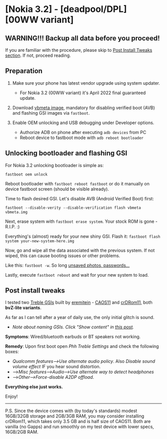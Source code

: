 # [Nokia 3.2] - [deadpool/DPL] [00WW variant]

## **WARNING!!! Backup all data before you proceed!**

If you are familiar with the procedure, please skip to [Post Install Tweaks section](https://github.com/phhusson/treble_experimentations/wiki/Nokia-3.2#post-install-tweaks). If not, proceed reading.

## Preparation

1. Make sure your phone has latest vendor upgrade using system updater.

   * For Nokia 3.2 (00WW variant) it's April 2022 final guaranteed update.

2. Download [vbmeta image](https://dl.google.com/developers/android/qt/images/gsi/vbmeta.img), mandatory for disabling verified boot (AVB) and flashing GSI images via `fastboot`.

3. Enable OEM unlocking and USB debugging under Developer options.
   * Authorize ADB on phone after executing `adb devices` from PC
   * Reboot device to fastboot mode with `adb reboot bootloader`



## Unlocking bootloader and flashing GSI

For Nokia 3.2 unlocking bootloader is simple as:

`fastboot oem unlock`

Reboot bootloader with `fastboot reboot fastboot` or do it manually on device fastboot screen (should be visible already).

Time to flash desired GSI. Let's disable AVB (Android Verified Boot) first:

`fastboot --disable-verity --disable-verification flash vbmeta vbmeta.img`

Next, erase system with `fastboot erase system`. 
Your stock ROM is gone - R.I.P. :)

Everything's (almost) ready for your new shiny GSI.
Flash it: `fastboot flash system your-new-system-here.img`

Now, go and wipe all the data associated with the previous system. If not wiped, this can cause booting issues or other problems.

Like this: `fastboot -w`. So long [unsaved photos, passwords...](https://github.com/phhusson/treble_experimentations/wiki/Nokia-3.2#warning-backup-all-data-before-you-proceed)

Lastly, execute `fastboot reboot` and wait for your new system to load.

## Post install tweaks


I tested two [Treble GSIs](https://github.com/phhusson/treble_experimentations/wiki/Generic-System-Image-%28GSI%29-list)
built by [eremitein](https://github.com/eremitein) - [CAOS11](https://github.com/eremitein/treble-patches/wiki/CAOS11-Project) and [crDRom11](https://github.com/eremitein/treble-patches/wiki/crDRom11-Project), both **bvZ-lite variants**. 

As far as I can tell after a year of daily use, the only initial glitch is sound.

  * _Note about naming GSIs. Click "Show content" in [this post](https://forum.xda-developers.com/t/official-aosp-r-mod-caos11.4265059/post-84873461)._



**Symptoms**: Wired/bluetooth earbuds or BT speakers not working.

**Remedy**: Upon first boot open _Phh Treble Settings_ and check the following boxes:
  * _Qualcomm features-->Use alternate audio policy_. Also _Disable sound volume effect_ IF you hear sound distortion.
  * -->_Misc features-->Audio-->Use alternate way to detect headphones_ 
  * -->_Other-->Force-disable A2DP offload_.


**Everything else just works.**

Enjoy!

***

P.S. Since the device comes with (by today's standards) modest 16GB/32GB storage and 2GB/3GB RAM,
you may consider installing crDRom11, which takes only 3.5 GB and is half size of CAOS11.
Both are vanilla (no Gapps) and run smoothly on my test device with lower specs, 16GB/2GB RAM.
